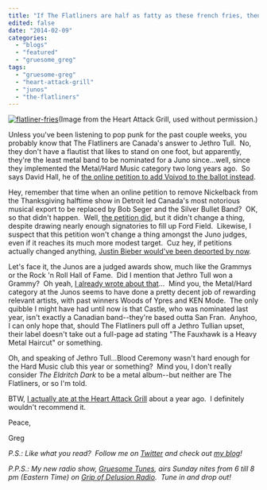 ```yaml
---
title: "If The Flatliners are half as fatty as these french fries, then Imma stay the fuck away!"
edited: false
date: "2014-02-09"
categories:
  - "blogs"
  - "featured"
  - "gruesome_greg"
tags:
  - "gruesome-greg"
  - "heart-attack-grill"
  - "junos"
  - "the-flatliners"
---
```


[![flatliner-fries](http://www.hellbound.ca/wp-content/uploads/2014/02/flatliner-fries.jpg)](http://www.hellbound.ca/wp-content/uploads/2014/02/flatliner-fries.jpg)(Image from the Heart Attack Grill, used without permission.)

Unless you've been listening to pop punk for the past couple weeks, you probably know that The Flatliners are Canada's answer to Jethro Tull.  No, they don't have a flautist that likes to stand on one foot, but apparently, they're the least metal band to be nominated for a Juno since...well, since they implemented the Metal/Hard Music category two long years ago.  So says David Hall, he of [the online petition to add Voivod to the ballot instead](http://www.thepetitionsite.com/888/205/113/voivod-is-metal-the-flatliners-are-not-fix-this-mistake-junos/#sign).

Hey, remember that time when an online petition to remove Nickelback from the Thanksgiving halftime show in Detroit led Canada's most notorious musical export to be replaced by Bob Seger and the Silver Bullet Band?  OK, so that didn't happen.  Well, [the petition did](http://www.change.org/petitions/the-detroit-lions-replace-nickelback-as-the-halftime-show-for-the-thanksgiving-game), but it didn't change a thing, despite drawing nearly enough signatories to fill up Ford Field.  Likewise, I suspect that this petition won't change a thing amongst the Juno judges, even if it reaches its much more modest target.  Cuz hey, if petitions actually changed anything, [Justin Bieber would've been deported by now](https://petitions.whitehouse.gov/petition/deport-justin-bieber-and-revoke-his-green-card/ST1yqHJL).

Let's face it, the Junos are a judged awards show, much like the Grammys or the Rock 'n Roll Hall of Fame.  Did I mention that Jethro Tull won a Grammy?  Oh yeah, [I already wrote about that](http://www.hellbound.ca/2013/02/the-grammys-are-a-joke-in-case-you-need-to-be-reminded-heres-why/)...  Mind you, the Metal/Hard category at the Junos seems to have done a pretty decent job of rewarding relevant artists, with past winners Woods of Ypres and KEN Mode.  The only quibble I might have had until now is that Castle, who was nominated last year, isn't exactly a Canadian band--they're based outta San Fran.  Anyhoo, I can only hope that, should The Flatliners pull off a Jethro Tullian upset, their label doesn't take out a full-page ad stating "The Fauxhawk is a Heavy Metal Haircut" or something.

Oh, and speaking of Jethro Tull...Blood Ceremony wasn't hard enough for the Hard Music club this year or something?  Mind you, I don't really consider _The Eldritch Dark_ to be a metal album--but neither are The Flatliners, or so I'm told.

BTW, [I actually ate at the Heart Attack Grill](http://gruesomeviews.com/2013/03/16/i-survived-the-heart-attack-grill/) about a year ago.  I definitely wouldn't recommend it.

Peace,

Greg

_P.S.: Like what you read?  Follow me on [Twitter](http://twitter.com/gruesomeviews) and check out [my blog](http://gruesomeviews.com/)!_

_P.P.S.: My new radio show, [Gruesome Tunes](http://gruesomeviews.com/category/music/gruesome-tunes/), airs Sunday nites from 6 till 8 pm (Eastern Time) on [Grip of Delusion Radio](http://gripofdelusion.tumblr.com/listen).  Tune in and drop out!_
